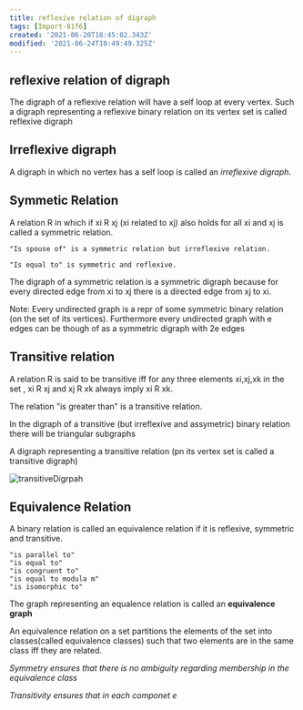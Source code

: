 ```yaml
---
title: reflexive relation of digraph
tags: [Import-81f6]
created: '2021-06-20T18:45:02.343Z'
modified: '2021-06-24T10:49:49.325Z'
---
```


## reflexive relation of digraph
The digraph of a reflexive relation will have a self loop at every vertex. Such a digraph representing a reflexive binary relation on its vertex set is called reflexive digraph

## Irreflexive digraph
A digraph in which no vertex has a self loop is called an _irreflexive digraph_.

## Symmetic Relation
A relation R in which if xi R xj (xi related to xj) also holds for all xi and xj is called a symmetric relation.
```eg
"Is spouse of" is a symmetric relation but irreflexive relation.

"Is equal to" is symmetric and reflexive.
```
The digraph of a symmetric relation is a symmetric digraph because for every directed edge from xi to xj there is a directed edge from xj to xi.

Note: Every undirected graph is a repr of some symmetric binary relation (on the set of its vertices). Furthermore every undirected graph with e edges can be though of as a symmetric digraph with 2e edges

## Transitive relation
A relation R is said to be transitive iff for any three elements xi,xj,xk in the set , xi R xj and xj R xk always imply xi R xk. 

The relation "is greater than" is a transitive relation.  

In the digraph of a transitive (but irreflexive and assymetric) binary relation there will be triangular subgraphs

A digraph representing a transitive relation (pn its vertex set is called a transitive digraph)

![transitiveDigrpah](./img/transitiveDigrpah.png)

## Equivalence Relation
A binary relation is called an equivalence relation if it is reflexive, symmetric and transitive.
```eg
"is parallel to"
"is equal to"
"is congruent to"
"is equal to modula m"
"is isomorphic to"
```

The graph representing an equalence relation is called an __equivalence graph__

An equivalence relation on a set partitions the elements of the set into classes(called equivalence classes) such that two elements are in the same class iff they are related.

_Symmetry ensures that there is no ambiguity regarding membership in the equivalence class_

_Transitivity ensures that in each componet e_
